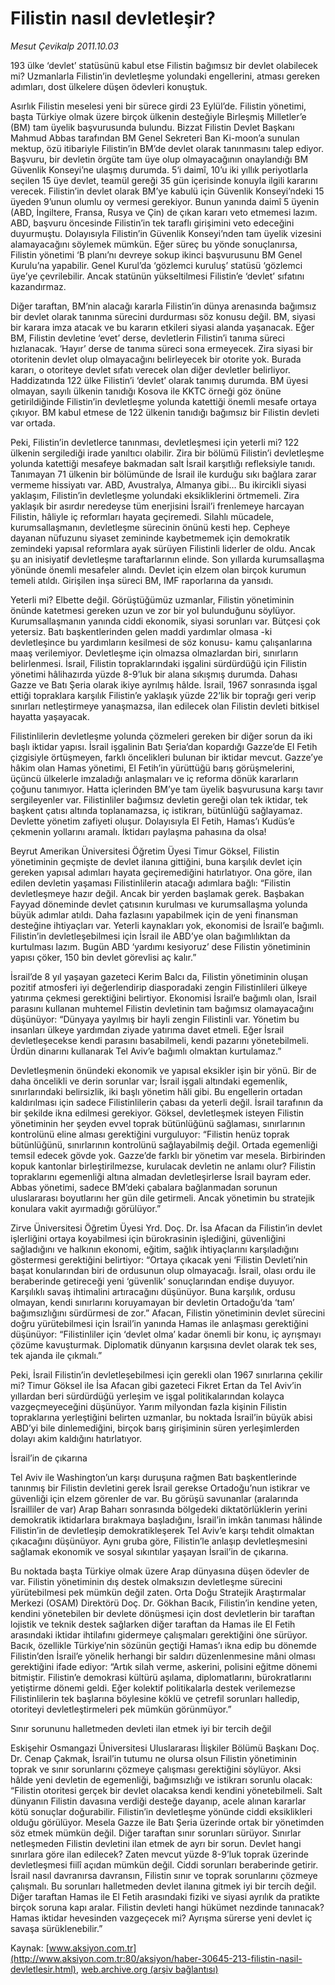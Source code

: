 # Filistin nasıl devletleşir?

*Mesut Çevikalp 2011.10.03*

<font class="agenda2NewsSpot">
 193 ülke ‘devlet’ statüsünü kabul etse Filistin bağımsız bir devlet olabilecek mi? Uzmanlarla Filistin’in devletleşme yolundaki engellerini, atması gereken adımları, dost ülkelere düşen ödevleri konuştuk.
</font>
<font class="newsDetail">
 <p>
  <p class="MsoNormal">
   Asırlık Filistin meselesi yeni bir sürece girdi 23 Eylül’de. Filistin yönetimi, başta Türkiye olmak üzere birçok ülkenin desteğiyle Birleşmiş Milletler’e (BM) tam üyelik başvurusunda bulundu. Bizzat Filistin Devlet Başkanı Mahmud Abbas tarafından BM Genel Sekreteri Ban Ki-moon’a sunulan mektup, özü itibariyle Filistin’in BM’de devlet olarak tanınmasını talep ediyor. Başvuru, bir devletin örgüte tam üye olup olmayacağının onaylandığı BM Güvenlik Konseyi’ne ulaşmış durumda. 5‘i daimî, 10’u iki yıllık periyotlarla seçilen 15 üye devlet, teamül gereği 35 gün içerisinde konuyla ilgili kararını verecek. Filistin’in devlet olarak BM’ye kabulü için Güvenlik Konseyi’ndeki 15 üyeden 9’unun olumlu oy vermesi gerekiyor. Bunun yanında daimî 5 üyenin (ABD, İngiltere, Fransa, Rusya ve Çin) de çıkan kararı veto etmemesi lazım. ABD, başvuru öncesinde Filistin’in tek taraflı girişimini veto edeceğini duyurmuştu. Dolayısıyla Filistin’in Güvenlik Konseyi’nden tam üyelik vizesini alamayacağını söylemek mümkün. Eğer süreç bu yönde sonuçlanırsa, Filistin yönetimi ‘B planı’nı devreye sokup ikinci başvurusunu BM Genel Kurulu’na yapabilir. Genel Kurul’da ‘gözlemci kuruluş’ statüsü ‘gözlemci üye’ye çevrilebilir. Ancak statünün yükseltilmesi Filistin’e ‘devlet’ sıfatını kazandırmaz.
  </p>
  <p class="MsoNormal">
   Diğer taraftan, BM’nin alacağı kararla Filistin’in dünya arenasında bağımsız bir devlet olarak tanınma sürecini durdurması söz konusu değil. BM, siyasi bir karara imza atacak ve bu kararın etkileri siyasi alanda yaşanacak. Eğer BM, Filistin devletine ‘evet’ derse, devletlerin Filistin’i tanıma süreci hızlanacak. ‘Hayır’ derse de tanıma süreci sona ermeyecek. Zira siyasi bir otoritenin devlet olup olmayacağını belirleyecek bir otorite yok. Burada kararı, o otoriteye devlet sıfatı verecek olan diğer devletler belirliyor. Haddizatında 122 ülke Filistin’i ‘devlet’ olarak tanımış durumda. BM üyesi olmayan, sayılı ülkenin tanıdığı Kosova ile KKTC örneği göz önüne getirildiğinde Filistin’in devletleşme yolunda katettiği önemli mesafe ortaya çıkıyor. BM kabul etmese de 122 ülkenin tanıdığı bağımsız bir Filistin devleti var ortada.
  </p>
  <p class="MsoNormal">
   Peki, Filistin’in devletlerce tanınması, devletleşmesi için yeterli mi? 122 ülkenin sergilediği irade yanıltıcı olabilir. Zira bir bölümü Filistin’i devletleşme yolunda katettiği mesafeye bakmadan salt İsrail karşıtlığı refleksiyle tanıdı. Tanımayan 71 ülkenin bir bölümünde de İsrail ile kurduğu sıkı bağlara zarar vermeme hissiyatı var. ABD, Avustralya, Almanya gibi… Bu ikircikli siyasi yaklaşım, Filistin’in devletleşme yolundaki eksikliklerini örtmemeli. Zira yaklaşık bir asırdır neredeyse tüm enerjisini İsrail’i frenlemeye harcayan Filistin, hâliyle iç reformları hayata geçiremedi. Silahlı mücadele, kurumsallaşmanın, devletleşme sürecinin önünü kesti hep. Cepheye dayanan nüfuzunu siyaset zemininde kaybetmemek için demokratik zemindeki yapısal reformlara ayak sürüyen Filistinli liderler de oldu. Ancak şu an inisiyatif devletleşme taraftarlarının elinde. Son yıllarda kurumsallaşma yönünde önemli mesafeler alındı. Devlet için elzem olan birçok kurumun temeli atıldı. Girişilen inşa süreci BM, IMF raporlarına da yansıdı.
  </p>
  <p class="MsoNormal">
   Yeterli mi? Elbette değil. Görüştüğümüz uzmanlar, Filistin yönetiminin önünde katetmesi gereken uzun ve zor bir yol bulunduğunu söylüyor. Kurumsallaşmanın yanında ciddi ekonomik, siyasi sorunları var. Bütçesi çok yetersiz. Batı başkentlerinden gelen maddi yardımlar olmasa -ki devletleşince bu yardımların kesilmesi de söz konusu- kamu çalışanlarına maaş verilemiyor. Devletleşme için olmazsa olmazlardan biri, sınırların belirlenmesi. İsrail, Filistin topraklarındaki işgalini sürdürdüğü için Filistin yönetimi hâlihazırda yüzde 8-9’luk bir alana sıkışmış durumda. Dahası Gazze ve Batı Şeria olarak ikiye ayrılmış hâlde. İsrail, 1967 sonrasında işgal ettiği topraklara karşılık Filistin’e yaklaşık yüzde 22’lik bir toprağı geri verip sınırları netleştirmeye yanaşmazsa, ilan edilecek olan Filistin devleti bitkisel hayatta yaşayacak.
  </p>
  <p class="MsoNormal">
   Filistinlilerin devletleşme yolunda çözmeleri gereken bir diğer sorun da iki başlı iktidar yapısı. İsrail işgalinin Batı Şeria’dan kopardığı Gazze’de El Fetih çizgisiyle örtüşmeyen, farklı öncelikleri bulunan bir iktidar mevcut. Gazze’ye hâkim olan Hamas yönetimi, El Fetih’in yürüttüğü barış görüşmelerini, üçüncü ülkelerle imzaladığı anlaşmaları ve iç reforma dönük kararların çoğunu tanımıyor. Hatta içlerinden BM’ye tam üyelik başvurusuna karşı tavır sergileyenler var. Filistinliler bağımsız devletin gereği olan tek iktidar, tek başkent çatısı altında toplanamazsa, iç istikrarı, bütünlüğü sağlayamaz. Devlette yönetim zafiyeti oluşur. Dolayısıyla El Fetih, Hamas’ı Kudüs’e çekmenin yollarını aramalı. İktidarı paylaşma pahasına da olsa!
  </p>
  <p class="MsoNormal">
   Beyrut Amerikan Üniversitesi Öğretim Üyesi Timur Göksel, Filistin yönetiminin geçmişte de devlet ilanına gittiğini, buna karşılık devlet için gereken yapısal adımları hayata geçiremediğini hatırlatıyor. Ona göre, ilan edilen devletin yaşaması Filistinlilerin atacağı adımlara bağlı: “Filistin devletleşmeye hazır değil. Ancak bir yerden başlamak gerek. Başbakan Fayyad döneminde devlet çatısının kurulması ve kurumsallaşma yolunda büyük adımlar atıldı. Daha fazlasını yapabilmek için de yeni finansman desteğine ihtiyaçları var. Yeterli kaynakları yok, ekonomisi de İsrail’e bağımlı. Filistin’in devletleşebilmesi için İsrail ile ABD’ye olan bağımlılıktan da kurtulması lazım. Bugün ABD ‘yardımı kesiyoruz’ dese Filistin yönetiminin yapısı çöker, 150 bin devlet görevlisi aç kalır.”
  </p>
  <p class="MsoNormal">
   İsrail’de 8 yıl yaşayan gazeteci Kerim Balcı da, Filistin yönetiminin oluşan pozitif atmosferi iyi değerlendirip diasporadaki zengin Filistinlileri ülkeye yatırıma çekmesi gerektiğini belirtiyor. Ekonomisi İsrail’e bağımlı olan, İsrail parasını kullanan muhtemel Filistin devletinin tam bağımsız olamayacağını düşünüyor: “Dünyaya yayılmış bir hayli zengin Filistinli var. Yönetim bu insanları ülkeye yardımdan ziyade yatırıma davet etmeli. Eğer İsrail devletleşecekse kendi parasını basabilmeli, kendi pazarını yönetebilmeli. Ürdün dinarını kullanarak Tel Aviv’e bağımlı olmaktan kurtulamaz.”
  </p>
  <p class="MsoNormal">
   Devletleşmenin önündeki ekonomik ve yapısal eksikler işin bir yönü. Bir de daha öncelikli ve derin sorunlar var; İsrail işgali altındaki egemenlik, sınırlarındaki belirsizlik, iki başlı yönetim hâli gibi. Bu engellerin ortadan kaldırılması için sadece Filistinlilerin çabası da yeterli değil. İsrail tarafının da bir şekilde ikna edilmesi gerekiyor. Göksel, devletleşmek isteyen Filistin yönetiminin her şeyden evvel toprak bütünlüğünü sağlaması, sınırlarının kontrolünü eline alması gerektiğini vurguluyor: “Filistin henüz toprak bütünlüğünü, sınırlarının kontrolünü sağlayabilmiş değil. Ortada egemenliği temsil edecek gövde yok. Gazze’de farklı bir yönetim var mesela. Birbirinden kopuk kantonlar birleştirilmezse, kurulacak devletin ne anlamı olur? Filistin topraklarını egemenliği altına almadan devletleşirlerse İsrail bayram eder. Abbas yönetimi, sadece BM’deki çabalara bağlanmadan sorunun uluslararası boyutlarını her gün dile getirmeli. Ancak yönetimin bu stratejik konulara vakit ayırmadığı görülüyor.”
  </p>
  <p class="MsoNormal">
   Zirve Üniversitesi Öğretim Üyesi Yrd. Doç. Dr. İsa Afacan da Filistin’in devlet işlerliğini ortaya koyabilmesi için bürokrasinin işlediğini, güvenliğini sağladığını ve halkının ekonomi, eğitim, sağlık ihtiyaçlarını karşıladığını göstermesi gerektiğini belirtiyor: “Ortaya çıkacak yeni ‘Filistin Devleti’nin başat konularından biri de ordusunun olup olmayacağı. İsrail, olası ordu ile beraberinde getireceği yeni ‘güvenlik’ sonuçlarından endişe duyuyor. Karşılıklı savaş ihtimalini artıracağını düşünüyor. Buna karşılık, ordusu olmayan, kendi sınırlarını koruyamayan bir devletin Ortadoğu’da ‘tam’ bağımsızlığını sürdürmesi de zor.” Afacan, Filistin yönetiminin devlet sürecini doğru yürütebilmesi için İsrail’in yanında Hamas ile anlaşması gerektiğini düşünüyor: “Filistinliler için ‘devlet olma’ kadar önemli bir konu, iç ayrışmayı çözüme kavuşturmak. Diplomatik dünyanın karşısına devlet olarak tek ses, tek ajanda ile çıkmalı.”
   <span>
   </span>
  </p>
  <p class="MsoNormal">
   Peki, İsrail Filistin’in devletleşebilmesi için gerekli olan 1967 sınırlarına çekilir mi? Timur Göksel ile İsa Afacan gibi gazeteci Fikret Ertan da Tel Aviv’in yıllardan beri sürdürdüğü yerleşim ve işgal politikalarından kolayca vazgeçmeyeceğini düşünüyor. Yarım milyondan fazla kişinin Filistin topraklarına yerleştiğini belirten uzmanlar, bu noktada İsrail’in büyük abisi ABD’yi bile dinlemediğini, birçok barış girişiminin süren yerleşimlerden dolayı akim kaldığını hatırlatıyor.
  </p>
  <p class="MsoNormal">
  </p>
  <p class="MsoNormal">
   İsrail’in de çıkarına
  </p>
  <p class="MsoNormal">
   Tel Aviv ile Washington’un karşı duruşuna rağmen Batı başkentlerinde tanınmış bir Filistin devletini gerek İsrail gerekse Ortadoğu’nun istikrar ve güvenliği için elzem görenler de var. Bu görüşü savunanlar (aralarında İsrailliler de var) Arap Baharı sonrasında bölgedeki diktatörlüklerin yerini demokratik iktidarlara bırakmaya başladığını, İsrail’in imkân tanıması hâlinde Filistin’in de devletleşip demokratikleşerek Tel Aviv’e karşı tehdit olmaktan çıkacağını düşünüyor. Aynı gruba göre, Filistin’le anlaşıp devletleşmesini sağlamak ekonomik ve sosyal sıkıntılar yaşayan İsrail’in de çıkarına.
  </p>
  <p class="MsoNormal">
   Bu noktada başta Türkiye olmak üzere Arap dünyasına düşen ödevler de var. Filistin yönetiminin dış destek olmaksızın devletleşme sürecini yürütebilmesi pek mümkün değil zaten. Orta Doğu Stratejik Araştırmalar Merkezi (OSAM) Direktörü Doç. Dr. Gökhan Bacık, Filistin’in kendine yeten, kendini yönetebilen bir devlete dönüşmesi için dost devletlerin bir taraftan lojistik ve teknik destek sağlarken diğer taraftan da Hamas ile El Fetih arasındaki iktidar ihtilafını gidermeye çalışmaları gerektiğini öne sürüyor. Bacık, özellikle Türkiye’nin sözünün geçtiği Hamas’ı ikna edip bu dönemde Filistin’den İsrail’e yönelik herhangi bir saldırı düzenlenmesine mâni olması gerektiğini ifade ediyor: “Artık silah verme, askerini, polisini eğitme dönemi bitmiştir. Filistin’e demokrasi kültürü aşılama, diplomatlarını, bürokratlarını yetiştirme dönemi geldi. Eğer kolektif politikalarla destek verilemezse Filistinlilerin tek başlarına böylesine köklü ve çetrefil sorunları halledip, otoriteyi devletleştirmeleri pek mümkün görünmüyor.”
  </p>
  <p class="MsoNormal">
  </p>
  <p class="MsoNormal">
  </p>
  <p class="MsoNormal">
   Sınır sorununu halletmeden devleti ilan etmek iyi bir tercih değil
  </p>
  <p class="MsoNormal">
   Eskişehir Osmangazi Üniversitesi Uluslararası İlişkiler Bölümü Başkanı Doç. Dr. Cenap Çakmak, İsrail’in tutumu ne olursa olsun Filistin yönetiminin toprak ve sınır sorunlarını çözmeye çalışması gerektiğini söylüyor. Aksi hâlde yeni devletin de egemenliği, bağımsızlığı ve istikrarı sorunlu olacak: “Filistin otoritesi gerçek bir devlet olacaksa kendi kendini yönetebilmeli. Salt dünyanın Filistin davasına verdiği desteğe dayanıp, acele alınan kararlar kötü sonuçlar doğurabilir. Filistin’in devletleşme yönünde ciddi eksiklikleri olduğu görülüyor. Mesela Gazze ile Batı Şeria üzerinde ortak bir yönetimden söz etmek mümkün değil. Diğer taraftan sınır sorunları sürüyor. Sınırlar netleşmeden Filistin devletini ilan etmek de ayrı bir sorun. Devlet hangi sınırlara göre ilan edilecek? Zaten mevcut yüzde 8-9’luk toprak üzerinde devletleşmesi fiilî açıdan mümkün değil. Ciddi sorunları beraberinde getirir. İsrail nasıl davranırsa davransın, Filistin sınır ve toprak sorunlarını çözmeye çalışmalı. Bu sorunları halletmeden devlet ilanına gitmek iyi bir tercih değil. Diğer taraftan Hamas ile El Fetih arasındaki fiziki ve siyasi ayrılık da pratikte birçok soruna kapı aralar. Filistin devleti hangi hükümet nezdinde tanınacak? Hamas iktidar hevesinden vazgeçecek mi? Ayrışma sürerse yeni devlet iç savaşa sürüklenebilir.”
  </p>
 </p>
</font>

Kaynak: [www.aksiyon.com.tr](http://www.aksiyon.com.tr:80/aksiyon/haber-30645-213-filistin-nasil-devletlesir.html), [web.archive.org (arşiv bağlantısı)](http://web.archive.org/web/20111228123201/http://www.aksiyon.com.tr:80/aksiyon/haber-30645-213-filistin-nasil-devletlesir.html)
